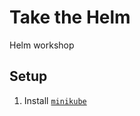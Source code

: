 # Take the Helm

Helm workshop

## Setup

1. Install [`minikube`](https://minikube.sigs.k8s.io/docs/start/)

